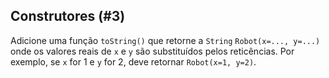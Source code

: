 ## Construtores (#3)

Adicione uma função `toString()` que retorne a `String` `Robot(x=..., y=...)` onde os valores reais de `x` e `y` são substituídos pelos reticências. Por exemplo, se `x` for 1 e `y` for 2, deve retornar `Robot(x=1, y=2)`.